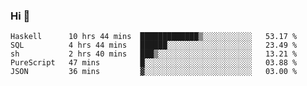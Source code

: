 ### Hi 👋

<!--START_SECTION:waka-->

```text
Haskell      10 hrs 44 mins  █████████████▒░░░░░░░░░░░   53.17 %
SQL          4 hrs 44 mins   ██████░░░░░░░░░░░░░░░░░░░   23.49 %
sh           2 hrs 40 mins   ███▒░░░░░░░░░░░░░░░░░░░░░   13.21 %
PureScript   47 mins         █░░░░░░░░░░░░░░░░░░░░░░░░   03.88 %
JSON         36 mins         ▓░░░░░░░░░░░░░░░░░░░░░░░░   03.00 %
```

<!--END_SECTION:waka-->
